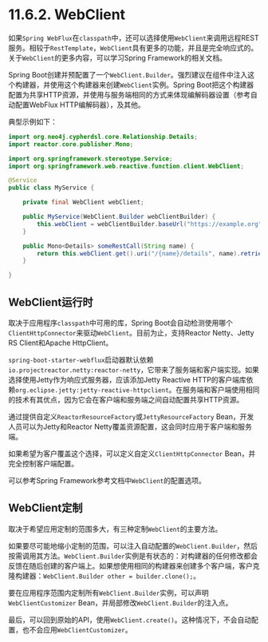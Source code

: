 # 11.6.2. WebClient

如果`Spring WebFlux`在`classpath`中，还可以选择使用`WebClient`来调用远程REST服务。相较于`RestTemplate`，`WebClient`具有更多的功能，并且是完全响应式的。关于`WebClient`的更多内容，可以学习Spring Framework的相关文档。

Spring Boot创建并预配置了一个`WebClient.Builder`。强烈建议在组件中注入这个构建器，并使用这个构建器来创建`WebClient`实例。Spring Boot把这个构建器配置为共享HTTP资源，并使用与服务端相同的方式来体现编解码器设置（参考自动配置WebFlux HTTP编解码器），及其他。

典型示例如下：

```java
import org.neo4j.cypherdsl.core.Relationship.Details;
import reactor.core.publisher.Mono;

import org.springframework.stereotype.Service;
import org.springframework.web.reactive.function.client.WebClient;

@Service
public class MyService {

    private final WebClient webClient;

    public MyService(WebClient.Builder webClientBuilder) {
        this.webClient = webClientBuilder.baseUrl("https://example.org").build();
    }

    public Mono<Details> someRestCall(String name) {
        return this.webClient.get().uri("/{name}/details", name).retrieve().bodyToMono(Details.class);
    }

}
```

## WebClient运行时

取决于应用程序`classpath`中可用的库，Spring Boot会自动检测使用哪个`ClientHttpConnector`来驱动`WebClient`。目前为止，支持Reactor Netty、Jetty RS Client和Apache HttpClient。

`spring-boot-starter-webflux`启动器默认依赖`io.projectreactor.netty:reactor-netty`，它带来了服务端和客户端实现。如果选择使用Jetty作为响应式服务器，应该添加Jetty Reactive HTTP的客户端库依赖`org.eclipse.jetty:jetty-reactive-httpclient`。在服务端和客户端使用相同的技术有其优点，因为它会在客户端和服务端之间自动配置共享HTTP资源。

通过提供自定义`ReactorResourceFactory`或`JettyResourceFactory` Bean，开发人员可以为Jetty和Reactor Netty覆盖资源配置，这会同时应用于客户端和服务端。

如果希望为客户覆盖这个选择，可以定义自定义`ClientHttpConnector` Bean，并完全控制客户端配置。

可以参考Spring Framework参考文档中`WebClient`的配置选项。

## WebClient定制

取决于希望应用定制的范围多大，有三种定制`WebClient`的主要方法。

如果要尽可能地缩小定制的范围，可以注入自动配置的`WebClient.Builder`，然后按需调用其方法。`WebClient.Builder`实例是有状态的：对构建器的任何修改都会反馈在随后创建的客户端上。如果想使用相同的构建器来创建多个客户端，客户克隆构建器：`WebClient.Builder other = builder.clone();`。

要在应用程序范围内定制所有`WebClient.Builder`实例，可以声明`WebClientCustomizer` Bean，并局部修改`WebClient.Builder`的注入点。

最后，可以回到原始的API，使用`WebClient.create()`。这种情况下，不会自动配置，也不会应用`WebClientCustomizer`。
